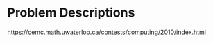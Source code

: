 Problem Descriptions
=================
https://cemc.math.uwaterloo.ca/contests/computing/2010/index.html
